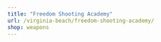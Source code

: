 ```yaml
---
title: "Freedom Shooting Academy"
url: /virginia-beach/freedom-shooting-academy/
shop: weapons
---
```

